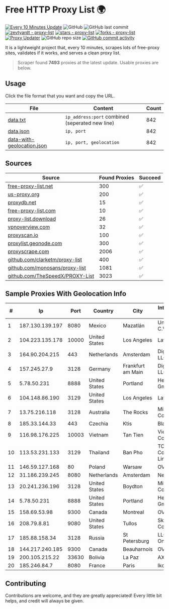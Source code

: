 
# Free HTTP Proxy List 🌍

[![Every 10 Minutes Update](https://github.com/mertguvencli/http-proxy-list/actions/workflows/main.yml/badge.svg?branch=main)](https://github.com/mertguvencli/http-proxy-list/actions/workflows/main.yml)
![GitHub](https://img.shields.io/github/license/mertguvencli/http-proxy-list)
![GitHub last commit](https://img.shields.io/github/last-commit/mertguvencli/http-proxy-list)
[![zevtyardt - proxy-list](https://img.shields.io/static/v1?label=zevtyardt&message=proxy-list&color=blue&logo=github)](https://github.com/zevtyardt/proxy-list "Go to GitHub repo")
[![stars - proxy-list](https://img.shields.io/github/stars/zevtyardt/proxy-list?style=social)](https://github.com/zevtyardt/proxy-list)
[![forks - proxy-list](https://img.shields.io/github/forks/zevtyardt/proxy-list?style=social)](https://github.com/zevtyardt/proxy-list)
[![Proxy Updater](https://github.com/zevtyardt/proxy-list/workflows/Proxy%20Updater/badge.svg)](https://github.com/zevtyardt/proxy-list/actions?query=workflow:"Proxy+Updater")
![GitHub repo size](https://img.shields.io/github/repo-size/zevtyardt/proxy-list)
[![GitHub commit activity](https://img.shields.io/github/commit-activity/m/zevtyardt/proxy-list?logo=commits)](https://github.com/zevtyardt/proxy-list/commits/main)

It is a lightweight project that, every 10 minutes, scrapes lots of free-proxy sites, validates if it works, and serves a clean proxy list.

> Scraper found **7493** proxies at the latest update. Usable proxies are below.

## Usage

Click the file format that you want and copy the URL.

|File|Content|Count|
|----|-------|-----|
|[data.txt](https://raw.githubusercontent.com/mertguvencli/http-proxy-list/main/proxy-list/data.txt)|`ip_address:port` combined (seperated new line)|842|
|[data.json](https://raw.githubusercontent.com/mertguvencli/http-proxy-list/main/proxy-list/data.json)|`ip, port`|842|
|[data-with-geolocation.json](https://raw.githubusercontent.com/mertguvencli/http-proxy-list/main/proxy-list/data-with-geolocation.json)|`ip, port, geolocation`|842|

## Sources

|Source|Found Proxies|Succeed|
|------|-------------|-------|
|[free-proxy-list.net](https://free-proxy-list.net)|300|✅|
|[us-proxy.org](https://www.us-proxy.org)|200|✅|
|[proxydb.net](http://proxydb.net)|15|✅|
|[free-proxy-list.com](https://free-proxy-list.com/?page=&port=&type%5B%5D=http&type%5B%5D=https&up_time=0&search=Search)|10|✅|
|[proxy-list.download](https://www.proxy-list.download/HTTP)|26|✅|
|[vpnoverview.com](https://vpnoverview.com/privacy/anonymous-browsing/free-proxy-servers)|32|✅|
|[proxyscan.io](https://www.proxyscan.io)|100|✅|
|[proxylist.geonode.com](https://proxylist.geonode.com/api/proxy-list?limit=300&page=1&sort_by=lastChecked&sort_type=desc&protocols=http,https)|300|✅|
|[proxyscrape.com](https://api.proxyscrape.com/v2/?request=displayproxies&protocol=http&timeout=10000&country=all&ssl=all&anonymity=all)|2006|✅|
|[github.com/clarketm/proxy-list](https://raw.githubusercontent.com/clarketm/proxy-list/master/proxy-list-raw.txt)|400|✅|
|[github.com/monosans/proxy-list](https://raw.githubusercontent.com/monosans/proxy-list/main/proxies/http.txt)|1081|✅|
|[github.com/TheSpeedX/PROXY-List](https://raw.githubusercontent.com/TheSpeedX/PROXY-List/master/http.txt)|3023|✅|


## Sample Proxies With Geolocation Info

|#|Ip|Port|Country|City|Internet Service Provider|
|-|--|----|-------|----|-------------------------|
|1|187.130.139.197|8080|Mexico|Mazatlán|Uninet S.A. de C.V.|
|2|104.223.135.178|10000|United States|Los Angeles|LayerHost|
|3|164.90.204.215|443|Netherlands|Amsterdam|DigitalOcean, LLC|
|4|157.245.27.9|3128|Germany|Frankfurt am Main|DigitalOcean, LLC|
|5|5.78.50.231|8888|United States|Portland|Hetzner Online GmbH|
|6|104.148.86.190|3129|United States|Los Angeles|LayerHost|
|7|13.75.216.118|3128|Australia|The Rocks|Microsoft Corporation|
|8|185.33.144.33|443|Czechia|Ktis|BlazeArts Kft|
|9|116.98.176.225|10003|Vietnam|Tan Tien|Viettel Corporation|
|10|113.53.231.133|3129|Thailand|Ban Pho|TOT Public Company Limited|
|11|146.59.127.168|80|Poland|Warsaw|OVH SAS|
|12|31.186.239.245|8080|Netherlands|Amsterdam|NetSkope Inc|
|13|20.241.236.196|3128|United States|Boydton|Microsoft Corporation|
|14|5.78.50.231|8888|United States|Portland|Hetzner Online GmbH|
|15|158.69.53.98|9300|Canada|Montreal|OVH SAS|
|16|208.79.8.81|9080|United States|Tullos|SkyRider Communications|
|17|185.88.158.34|3128|Russia|St Petersburg|LLC Country Online|
|18|144.217.240.185|9300|Canada|Beauharnois|OVH SAS|
|19|200.105.215.22|33630|Bolivia|La Paz|AXS Bolivia S. A.|
|20|185.246.84.7|8080|France|Paris|Ikoula Net SAS|



## Contributing

Contributions are welcome, and they are greatly appreciated! Every
little bit helps, and credit will always be given.

